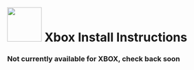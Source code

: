 # <img width="80" src="https://github.com/dylanhale/ScorebugMods/blob/main/assets/images/Xbox.png"> Xbox Install Instructions

### Not currently available for XBOX, check back soon 
